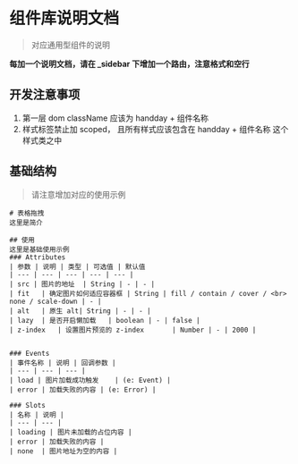 <!--
 * @Description: 
 * @Author: blackcai
 * @Date: 2021-06-10 10:36:47
 * @LastEditTime: 2021-06-10 10:37:18
 * @LastEditors: blackcai
-->
# 组件库说明文档
> 对应通用型组件的说明

**每加一个说明文档，请在 _sidebar 下增加一个路由，注意格式和空行**

## 开发注意事项
1. 第一层 dom className 应该为 handday + 组件名称
2. 样式标签禁止加 scoped， 且所有样式应该包含在 handday + 组件名称 这个样式类之中

## 基础结构

> 请注意增加对应的使用示例 

````
# 表格拖拽
这里是简介

## 使用
这里是基础使用示例
### Attributes
| 参数 | 说明 | 类型 | 可选值 | 默认值
| --- | --- | --- | --- | --- |
| src | 图片的地址  | String | - | - |
| fit	| 确定图片如何适应容器框 | String | fill / contain / cover / <br> none / scale-down | - |
| alt	| 原生 alt| String | - | - |
| lazy	| 是否开启懒加载	| boolean | - | false |
| z-index	| 设置图片预览的 z-index		| Number | - | 2000 |


### Events
| 事件名称 | 说明 | 回调参数 |
| --- | --- | --- |
| load | 图片加载成功触发	 | (e: Event) |
| error	| 加载失败的内容 | (e: Error) |

### Slots
| 名称 | 说明 |
| --- | --- |
| loading | 图片未加载的占位内容 |
| error	| 加载失败的内容 |
| none	| 图片地址为空的内容 |

